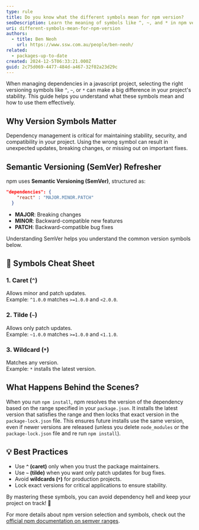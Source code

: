 ```yaml
---
type: rule
title: Do you know what the different symbols mean for npm version?
seoDescription: Learn the meaning of symbols like ^, ~, and * in npm versioning. Understand how to select dependency versions wisely for stable and predictable JavaScript projects.
uri: different-symbols-mean-for-npm-version
authors:
  - title: Ben Neoh
    url: https://www.ssw.com.au/people/ben-neoh/
related:
  - packages-up-to-date
created: 2024-12-5T06:33:21.000Z
guid: 2c75d069-4477-484d-a467-32f02a23d29c
---
```


When managing dependencies in a javascript project, selecting the right versioning symbols like `^`, `~`, or `*` can make a big difference in your project's stability. This guide helps you understand what these symbols mean and how to use them effectively.  

<!--endintro-->

## Why Version Symbols Matter  

Dependency management is critical for maintaining stability, security, and compatibility in your project. Using the wrong symbol can result in unexpected updates, breaking changes, or missing out on important fixes.  

## Semantic Versioning (SemVer) Refresher  

npm uses **Semantic Versioning (SemVer)**, structured as:  

```json
"dependencies": {
    "react" : "MAJOR.MINOR.PATCH"
  }
```

- **MAJOR**: Breaking changes  
- **MINOR**: Backward-compatible new features  
- **PATCH**: Backward-compatible bug fixes  

Understanding SemVer helps you understand the common version symbols below.  

## 🎯 Symbols Cheat Sheet  

### 1. Caret (`^`)  
Allows minor and patch updates.  
Example: `^1.0.0` matches `>=1.0.0` and `<2.0.0`.  

### 2. Tilde (`~`)  
Allows only patch updates.  
Example: `~1.0.0` matches `>=1.0.0` and `<1.1.0`.  

### 3. Wildcard (`*`)  
Matches any version.  
Example: `*` installs the latest version.  

## What Happens Behind the Scenes?  

When you run `npm install`, npm resolves the version of the dependency based on the range specified in your `package.json`. It installs the latest version that satisfies the range and then locks that exact version in the `package-lock.json` file. This ensures future installs use the same version, even if newer versions are released (unless you delete `node_modules` or the `package-lock.json` file and re run `npm install`).  

## 💡 Best Practices  

- Use **`^` (caret)** only when you trust the package maintainers.  
- Use **`~` (tilde)** when you want only patch updates for bug fixes.  
- Avoid **wildcards (`*`)** for production projects.  
- Lock exact versions for critical applications to ensure stability.  

By mastering these symbols, you can avoid dependency hell and keep your project on track! 🚀  

For more details about npm version selection and symbols, check out the [official npm documentation on semver ranges](https://docs.npmjs.com/cli/v9/configuring-npm/package-json#dependencies).  

